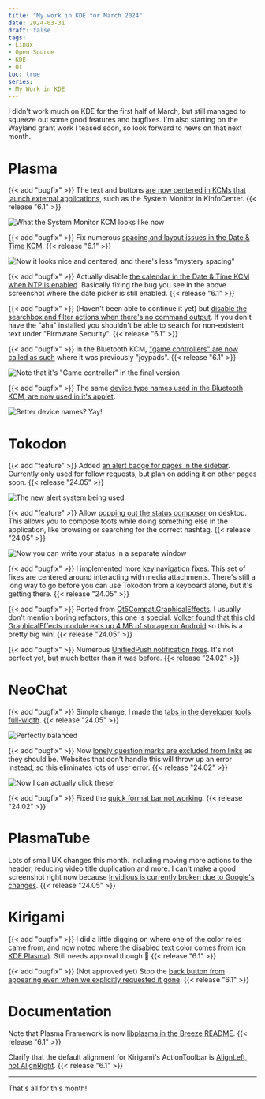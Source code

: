 ```yaml
---
title: "My work in KDE for March 2024"
date: 2024-03-31
draft: false
tags:
- Linux
- Open Source
- KDE
- Qt
toc: true
series:
- My Work in KDE
---
```


I didn't work much on KDE for the first half of March, but still managed to squeeze out some good features and bugfixes. I'm also starting on the Wayland grant work I teased soon, so look forward to news on that next month.

# Plasma

{{< add "bugfix" >}} The text and buttons [are now centered in KCMs that launch external applications](https://invent.kde.org/plasma/systemsettings/-/merge_requests/304), such as the System Monitor in KInfoCenter. {{< release "6.1" >}}

![What the System Monitor KCM looks like now](centered.webp)

{{< add "bugfix" >}} Fix numerous [spacing and layout issues in the Date & Time KCM](https://invent.kde.org/plasma/plasma-desktop/-/merge_requests/2150). {{< release "6.1" >}}

![Now it looks nice and centered, and there's less "mystery spacing"](dateandtime.webp)

{{< add "bugfix" >}} Actually disable [the calendar in the Date & Time KCM when NTP is enabled](https://invent.kde.org/plasma/plasma-desktop/-/merge_requests/2149). Basically fixing the bug you see in the above screenshot where the date picker is still enabled. {{< release "6.1" >}}

{{< add "bugfix" >}} (Haven't been able to continue it yet) but [disable the searchbox and filter actions when there's no command output](https://invent.kde.org/plasma/kinfocenter/-/merge_requests/198). If you don't have the "aha" installed you shouldn't be able to search for non-existent text under "Firmware Security". {{< release "6.1" >}}

{{< add "bugfix" >}} In the Bluetooth KCM, ["game controllers" are now called as such](https://invent.kde.org/plasma/bluedevil/-/merge_requests/163) where it was previously "joypads". {{< release "6.1" >}}

![Note that it's "Game controller" in the final version](gamecontroller.webp)

{{< add "bugfix" >}} The same [device type names used in the Bluetooth KCM, are now used in it's applet](https://invent.kde.org/plasma/bluedevil/-/merge_requests/164).

![Better device names? Yay!](applet.webp)

# Tokodon

{{< add "feature" >}} Added [an alert badge for pages in the sidebar](https://invent.kde.org/network/tokodon/-/merge_requests/479). Currently only used for follow requests, but plan on adding it on other pages soon. {{< release "24.05" >}}

![The new alert system being used](alerts.webp)

{{< add "feature" >}} Allow [popping out the status composer](https://invent.kde.org/network/tokodon/-/merge_requests/480) on desktop. This allows you to compose toots while doing something else in the application, like browsing or searching for the correct hashtag. {{< release "24.05" >}}

![Now you can write your status in a separate window](composer.webp)

{{< add "bugfix" >}} I implemented more [key navigation fixes](https://invent.kde.org/network/tokodon/-/merge_requests/478). This set of fixes are centered around interacting with media attachments. There's still a long way to go before you can use Tokodon from a keyboard alone, but it's getting there. {{< release "24.05" >}}

{{< add "bugfix" >}} Ported from [Qt5Compat.GraphicalEffects](https://invent.kde.org/network/tokodon/-/merge_requests/481). I usually don't mention boring refactors, this one is special. [Volker found that this old GraphicalEffects module eats up 4 MB of storage on Android](https://volkerkrause.eu/2023/12/16/kf6-android-porting-status.html#apk-optimizations) so this is a pretty big win! {{< release "24.05" >}}

{{< add "bugfix" >}} Numerous [UnifiedPush notification fixes](https://invent.kde.org/network/tokodon/-/merge_requests/477). It's not perfect yet, but much better than it was before. {{< release "24.02" >}}

# NeoChat

{{< add "bugfix" >}} Simple change, I made the [tabs in the developer tools full-width](https://invent.kde.org/network/neochat/-/merge_requests/1619). {{< release "24.05" >}}

![Perfectly balanced](devtools.webp)

{{< add "bugfix" >}} Now [lonely question marks are excluded from links](https://invent.kde.org/network/neochat/-/merge_requests/1625) as they should be. Websites that don't handle this will throw up an error instead, so this eliminates lots of user error. {{< release "24.02" >}}

![Now I can actually click these!](nate.webp)

{{< add "bugfix" >}} Fixed the [quick format bar not working](https://invent.kde.org/network/neochat/-/merge_requests/1626). {{< release "24.02" >}}

# PlasmaTube

Lots of small UX changes this month. Including moving more actions to the header, reducing video title duplication and more. I can't make a good screenshot right now because [Invidious is currently broken due to Google's changes](https://github.com/iv-org/invidious/issues/4498). {{< release "24.05" >}}

# Kirigami

{{< add "bugfix" >}} I did a little digging on where one of the color roles came from, and now noted where the [disabled text color comes from (on KDE Plasma)](https://invent.kde.org/frameworks/kirigami/-/merge_requests/1486). Still needs approval though 🙂 {{< release "6.1" >}}

{{< add "bugfix" >}} (Not approved yet) Stop the [back button from appearing even when we explicitly requested it gone](https://invent.kde.org/frameworks/kirigami/-/merge_requests/1495). {{< release "6.1" >}}

# Documentation

Note that Plasma Framework is now [libplasma in the Breeze README](https://invent.kde.org/plasma/breeze/-/merge_requests/448). {{< release "6.1" >}}

Clarify that the default alignment for Kirigami's ActionToolbar is [AlignLeft, not AlignRight](https://invent.kde.org/frameworks/kirigami/-/merge_requests/1496).  {{< release "6.1" >}}

---

That's all for this month!

